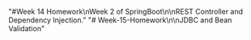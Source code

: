 "#Week 14 Homework\nWeek 2 of SpringBoot\n\nREST Controller and Dependency Injection." 
"# Week-15-Homework\n\nJDBC and Bean Validation" 

